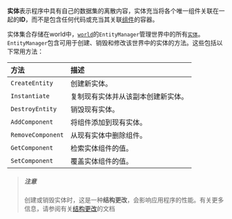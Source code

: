 **实体**表示程序中具有自己的数据集的离散内容，实体充当将各个唯一组件关联在一起的**ID**，而不是包含任何代码或充当其关联[组件](https://docs.unity3d.com/Packages/com.unity.entities@1.0/manual/concepts-components.html)的容器。

实体集合存储在world中，[`world`](https://docs.unity3d.com/Packages/com.unity.entities@1.0/api/Unity.Entities.World.html)的`EntityManager`管理世界中的所有[`实体`](https://docs.unity3d.com/Packages/com.unity.entities@1.0/api/Unity.Entities.EntityManager.html)。 `EntityManager`包含可用于创建、销毁和修改该世界中的实体的方法。这些包括以下常用方法：

| **方法**          | **描述**                           |
| :---------------- | :--------------------------------- |
| `CreateEntity`    | 创建新实体。                       |
| `Instantiate`     | 复制现有实体并从该副本创建新实体。 |
| `DestroyEntity`   | 销毁现有实体。                     |
| `AddComponent`    | 将组件添加到现有实体。             |
| `RemoveComponent` | 从现有实体中删除组件。             |
| `GetComponent`    | 检索实体组件的值。                 |
| `SetComponent`    | 覆盖实体组件的值。                 |

> ##### 注意
>
> 创建或销毁实体时，这是一种**结构更改**，会影响应用程序的性能。有关更多信息，请参阅有关[结构更改](https://docs.unity3d.com/Packages/com.unity.entities@1.0/manual/concepts-structural-changes.html)的文档

